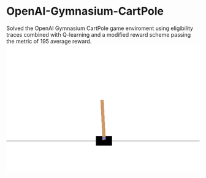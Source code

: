 # OpenAI-Gymnasium-CartPole
Solved the OpenAI Gymnasium CartPole game enviroment using eligibility traces combined with Q-learning and a modified reward scheme passing the metric of 195 average reward.
![](https://github.com/AtharvaBendale/OpenAI-Gymnasium-Cartpole/blob/main/OpenAI_CartPole.gif)
